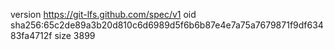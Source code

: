 version https://git-lfs.github.com/spec/v1
oid sha256:65c2de89a3b20d810c6d6989d5f6b6b87e4e7a75a7679871f9df63483fa4712f
size 3899
